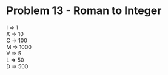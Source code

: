 # Problem 13 - Roman to Integer
Ⅰ => 1 <br/>
X => 10 <br/>
C => 100 <br/>
M => 1000 <br/>
V => 5 <br/>
L => 50 <br/>
D => 500 <br/>
